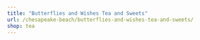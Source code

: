 ```yaml
---
title: "Butterflies and Wishes Tea and Sweets"
url: /chesapeake-beach/butterflies-and-wishes-tea-and-sweets/
shop: tea
---
```

